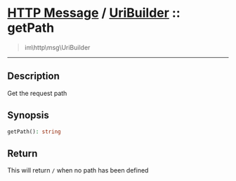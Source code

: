 # [HTTP Message](http.md) / [UriBuilder](http-UriBuilder.md) :: getPath
 > im\http\msg\UriBuilder
____

## Description
Get the request path

## Synopsis
```php
getPath(): string
```

## Return
This will return `/` when no path has been defined
